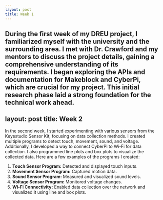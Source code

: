 ```yaml
---
layout: post
title: Week 1
---
```


During the first week of my DREU project, I familiarized myself with the university and the surrounding area. I met with Dr. Crawford and my mentors to discuss the project details, gaining a comprehensive understanding of its requirements. I began exploring the APIs and documentation for Makeblock and CyberPi, which are crucial for my project. This initial research phase laid a strong foundation for the technical work ahead.
---
layout: post
title: Week 2
---

In the second week, I started experimenting with various sensors from the Keyestudio Sensor Kit, focusing on data collection methods. I created multiple programs to detect touch, movement, sound, and voltage. Additionally, I developed a way to connect CyberPi to Wi-Fi for data collection. I also programmed line plots and box plots to visualize the collected data. Here are a few examples of the programs I created:

1. **Touch Sensor Program:** Detected and displayed touch inputs.
2. **Movement Sensor Program:** Captured motion data.
3. **Sound Sensor Program:** Measured and visualized sound levels.
4. **Voltage Sensor Program:** Monitored voltage changes.
5. **Wi-Fi Connectivity:** Enabled data collection over the network and visualized it using line and box plots.
